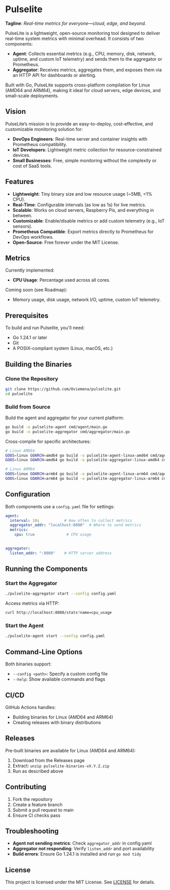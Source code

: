 # Pulselite
**Tagline**: *Real-time metrics for everyone—cloud, edge, and beyond.*

PulseLite is a lightweight, open-source monitoring tool designed to deliver real-time system metrics with minimal overhead. It consists of two components:
- **Agent**: Collects essential metrics (e.g., CPU, memory, disk, network, uptime, and custom IoT telemetry) and sends them to the aggregator or Prometheus.
- **Aggregator**: Receives metrics, aggregates them, and exposes them via an HTTP API for dashboards or alerting.

Built with Go, PulseLite supports cross-platform compilation for Linux (AMD64 and ARM64), making it ideal for cloud servers, edge devices, and small-scale deployments.

## Vision
PulseLite’s mission is to provide an easy-to-deploy, cost-effective, and customizable monitoring solution for:
- **DevOps Engineers**: Real-time server and container insights with Prometheus compatibility.
- **IoT Developers**: Lightweight metric collection for resource-constrained devices.
- **Small Businesses**: Free, simple monitoring without the complexity or cost of SaaS tools.

## Features
- **Lightweight**: Tiny binary size and low resource usage (~5MB, <1% CPU).
- **Real-Time**: Configurable intervals (as low as 1s) for live metrics.
- **Scalable**: Works on cloud servers, Raspberry Pis, and everything in between.
- **Customizable**: Enable/disable metrics or add custom telemetry (e.g., IoT sensors).
- **Prometheus Compatible**: Export metrics directly to Prometheus for DevOps workflows.
- **Open-Source**: Free forever under the MIT License.

## Metrics
Currently implemented:
- **CPU Usage**: Percentage used across all cores.

Coming soon (see Roadmap):
- Memory usage, disk usage, network I/O, uptime, custom IoT telemetry.

## Prerequisites

To build and run Pulselite, you'll need:
- Go 1.24.1 or later
- Git
- A POSIX-compliant system (Linux, macOS, etc.)

## Building the Binaries

### Clone the Repository

```bash
git clone https://github.com/Oviemena/pulselite.git
cd pulselite
```

### Build from Source

Build the agent and aggregator for your current platform:

```bash
go build -o pulselite-agent cmd/agent/main.go
go build -o pulselite-aggregator cmd/aggregator/main.go
```

Cross-compile for specific architectures:

```bash
# Linux AMD64
GOOS=linux GOARCH=amd64 go build -o pulselite-agent-linux-amd64 cmd/agent/main.go
GOOS=linux GOARCH=amd64 go build -o pulselite-aggregator-linux-amd64 cmd/aggregator/main.go

# Linux ARM64
GOOS=linux GOARCH=arm64 go build -o pulselite-agent-linux-arm64 cmd/agent/main.go
GOOS=linux GOARCH=arm64 go build -o pulselite-aggregator-linux-arm64 cmd/aggregator/main.go
```

## Configuration

Both components use a `config.yaml` file for settings:

```yaml
agent:
  interval: 10s           # How often to collect metrics
  aggregator_addr: "localhost:8080"  # Where to send metrics
  metrics:
    cpu: true              # CPU usage
   

aggregator:
  listen_addr: ":8080"    # HTTP server address
```

## Running the Components

### Start the Aggregator

```bash
./pulselite-aggregator start --config config.yaml
```

Access metrics via HTTP:
```bash
curl http://localhost:8080/stats?name=cpu_usage
```

### Start the Agent

```bash
./pulselite-agent start --config config.yaml
```

## Command-Line Options

Both binaries support:
- `--config <path>`: Specify a custom config file
- `--help`: Show available commands and flags

## CI/CD

GitHub Actions handles:
- Building binaries for Linux (AMD64 and ARM64)
- Creating releases with binary distributions

## Releases

Pre-built binaries are available for Linux (AMD64 and ARM64):
1. Download from the Releases page
2. Extract: `unzip pulselite-binaries-vX.Y.Z.zip`
3. Run as described above

## Contributing

1. Fork the repository
2. Create a feature branch
3. Submit a pull request to main
4. Ensure CI checks pass

## Troubleshooting

- **Agent not sending metrics**: Check `aggregator_addr` in config.yaml
- **Aggregator not responding**: Verify `listen_addr` and port availability
- **Build errors**: Ensure Go 1.24.1 is installed and run `go mod tidy`

## License

This project is licensed under the MIT License. See [LICENSE](LICENSE) for details.